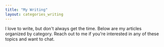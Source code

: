 ```yaml
---
title: "My Writing"
layout: categories_writing
---
```


I love to write, but don't always get the time. Below are my articles organized by category. Reach out to me if you're interested in any of these topics and want to chat.